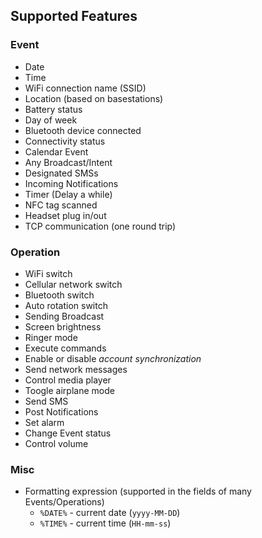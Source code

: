 Supported Features
------
### Event
* Date
* Time
* WiFi connection name (SSID)
* Location (based on basestations)
* Battery status
* Day of week
* Bluetooth device connected
* Connectivity status
* Calendar Event
* Any Broadcast/Intent
* Designated SMSs
* Incoming Notifications
* Timer (Delay a while)
* NFC tag scanned
* Headset plug in/out
* TCP communication (one round trip)

### Operation
* WiFi switch
* Cellular network switch
* Bluetooth switch
* Auto rotation switch
* Sending Broadcast
* Screen brightness
* Ringer mode
* Execute commands
* Enable or disable *account synchronization*
* Send network messages
* Control media player
* Toogle airplane mode
* Send SMS
* Post Notifications
* Set alarm
* Change Event status
* Control volume

### Misc
* Formatting expression (supported in the fields of many Events/Operations)
	* `%DATE%` - current date (`yyyy-MM-DD`)
	* `%TIME%` - current time (`HH-mm-ss`)
